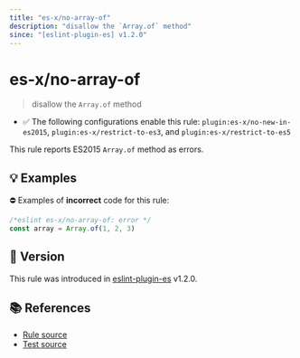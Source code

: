 ```yaml
---
title: "es-x/no-array-of"
description: "disallow the `Array.of` method"
since: "[eslint-plugin-es] v1.2.0"
---
```


# es-x/no-array-of
> disallow the `Array.of` method

- ✅ The following configurations enable this rule: `plugin:es-x/no-new-in-es2015`, `plugin:es-x/restrict-to-es3`, and `plugin:es-x/restrict-to-es5`

This rule reports ES2015 `Array.of` method as errors.

## 💡 Examples

⛔ Examples of **incorrect** code for this rule:

<eslint-playground type="bad">

```js
/*eslint es-x/no-array-of: error */
const array = Array.of(1, 2, 3)
```

</eslint-playground>

## 🚀 Version

This rule was introduced in [eslint-plugin-es] v1.2.0.

[eslint-plugin-es]: https://github.com/mysticatea/eslint-plugin-es

## 📚 References

- [Rule source](https://github.com/eslint-community/eslint-plugin-es-x/blob/master/lib/rules/no-array-of.js)
- [Test source](https://github.com/eslint-community/eslint-plugin-es-x/blob/master/tests/lib/rules/no-array-of.js)
